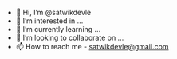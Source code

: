 - 👋 Hi, I’m @satwikdevle
- 👀 I’m interested in ...
- 🌱 I’m currently learning ...
- 💞️ I’m looking to collaborate on ...
- 📫 How to reach me - satwikdevle@gmail.com

<!---
satwikdevle/satwikdevle is a ✨ special ✨ repository because its `README.md` (this file) appears on your GitHub profile.
You can click the Preview link to take a look at your changes.
--->
